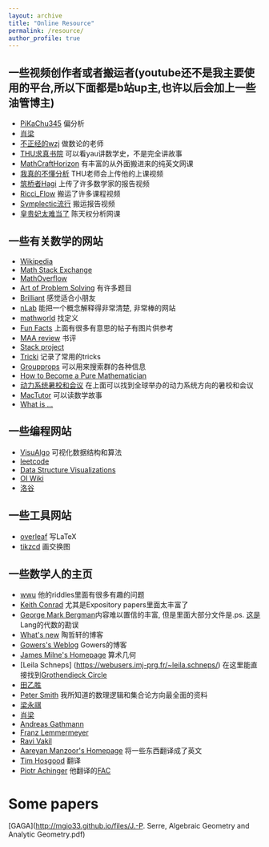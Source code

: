 ```yaml
---
layout: archive
title: "Online Resource"
permalink: /resource/
author_profile: true
---
```


##  一些视频创作者或者搬运者(youtube还不是我主要使用的平台,所以下面都是b站up主,也许以后会加上一些油管博主)
   - [PiKaChu345](https://space.bilibili.com/180947374/?spm_id_from=333.999.0.0) 偏分析
   - [肖梁](https://space.bilibili.com/522336423/?spm_id_from=333.999.0.0) 
   - [不正经的wzj](https://space.bilibili.com/472745643/?spm_id_from=333.999.0.0) 做数论的老师
   - [THU求真书院](https://space.bilibili.com/631287351/?spm_id_from=333.999.0.0) 可以看yau讲数学史，不是完全讲故事
   - [MathCraftHorizon](https://space.bilibili.com/3546384531720558/?spm_id_from=333.999.0.0) 有丰富的从外面搬进来的纯英文网课
   - [我真的不懂分析](https://space.bilibili.com/85657899/?spm_id_from=333.999.0.0) THU老师会上传他的上课视频
   - [筑桥者Hagi](https://space.bilibili.com/617908/?spm_id_from=333.999.0.0) 上传了许多数学家的报告视频
   - [Ricci_Flow](https://space.bilibili.com/7237500/video?tid=0&pn=2&keyword=&order=pubdate) 搬运了许多课程视频
   - [Symplectic流行](https://space.bilibili.com/371865065/?spm_id_from=333.999.0.0) 搬运报告视频
   - [皇贵妃太难当了](https://space.bilibili.com/383595761/?spm_id_from=333.999.0.0) 陈天权分析网课

##  一些有关数学的网站
   - [Wikipedia](https://en.wikipedia.org/wiki/Wiki) 
   - [Math Stack Exchange](https://math.stackexchange.com/)
   - [MathOverflow](https://mathoverflow.net/)
   - [Art of Problem Solving](https://artofproblemsolving.com/community) 有许多题目
   - [Brilliant](https://brilliant.org/) 感觉适合小朋友
   - [nLab](https://ncatlab.org/nlab/show/HomePage) 能把一个概念解释得非常清楚, 非常棒的网站
   - [mathworld](https://mathworld.wolfram.com/) 找定义 
   - [Fun Facts](https://math.hmc.edu/funfacts/) 上面有很多有意思的帖子有图片供参考
   - [MAA review](https://kconrad.math.uconn.edu/) 书评
   - [Stack project](https://stacks.math.columbia.edu/) 
   - [Tricki](https://www.tricki.org/) 记录了常用的tricks
   - [Groupprops](https://groupprops.subwiki.org/) 可以用来搜索群的各种信息
   - [How to Become a Pure Mathematician](http://hbpms.blogspot.com/?m=1)
   - [动力系统暑校和会议](https://www.ergodictheory.net/) 在上面可以找到全球举办的动力系统方向的暑校和会议
   - [MacTutor](https://mathshistory.st-andrews.ac.uk/) 可以读数学故事
   - [What is ...](https://arminstraub.com/math/what-is-column)
   

##  一些编程网站
   - [VisuAlgo](https://visualgo.net/zh) 可视化数据结构和算法
   - [leetcode](https://leetcode.com/)
   - [Data Structure Visualizations](https://www.cs.usfca.edu/~galles/visualization/Algorithms.html)  
   - [OI Wiki](https://oi-wiki.org/)
   - [洛谷](https://www.luogu.com.cn/)
 
## 一些工具网站
   - [overleaf](https://cn.overleaf.com/) 写LaTeX
   - [tikzcd](https://tikzcd.yichuanshen.de/)   画交换图

## 一些数学人的主页
   - [wwu](https://www.ocf.berkeley.edu/~wwu/) 他的riddles里面有很多有趣的问题
   - [Keith Conrad](https://kconrad.math.uconn.edu/) 尤其是Expository papers里面太丰富了
   - [George Mark Bergman](https://math.berkeley.edu/~gbergman/)内容难以置信的丰富, 但是里面大部分文件是.ps. [这是](https://math.berkeley.edu/~gbergman/.C.to.L/)Lang的代数的勘误
   - [What's new](https://terrytao.wordpress.com/) 陶哲轩的博客
   - [Gowers's Weblog](https://gowers.wordpress.com/) Gowers的博客
   - [James Milne's Homepage](https://www.jmilne.org/) 算术几何
   - [Leila Schneps] (https://webusers.imj-prg.fr/~leila.schneps/) 在这里能直接找到[Grothendieck Circle](https://webusers.imj-prg.fr/~leila.schneps/grothendieckcircle/index.php)
   - [田乙胜](https://sites.google.com/site/yishengtianmaths/home)
   - [Peter Smith](https://www.logicmatters.net/) 我所知道的数理逻辑和集合论方向最全面的资料
   - [梁永祺](https://faculty.ustc.edu.cn/yqliang/index.jsp)
   - [肖梁](http://faculty.bicmr.pku.edu.cn/~lxiao/index.htm)
   - [Andreas Gathmann](https://math.rptu.de/en/wgs/agag/people/head/gathmann/seite)
   - [Franz Lemmermeyer](http://www.fen.bilkent.edu.tr/~franz/)
   - [Ravi Vakil](https://math.stanford.edu/~vakil/)
   - [Aareyan Manzoor's Homepage](https://aareyanmanzoor.github.io/) 将一些东西翻译成了英文
   - [Tim Hosgood](https://thosgood.com/) 翻译
   - [Piotr Achinger](https://achinger.impan.pl/index.html) 他翻译的[FAC](https://achinger.impan.pl/fac/fac.pdf)

Some papers
=====
[GAGA](http://mgio33.github.io/files/J.-P. Serre, Algebraic Geometry and Analytic Geometry.pdf)
   